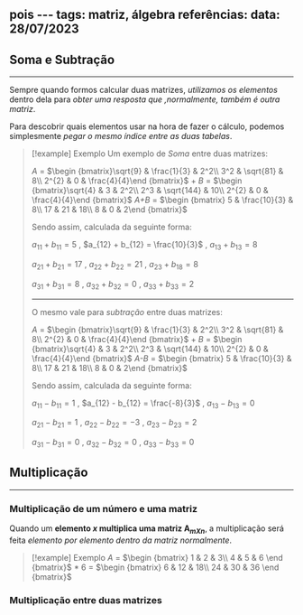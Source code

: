 pois ---
tags: matriz, álgebra
referências: 
data: 28/07/2023
---

## Soma e Subtração
---
Sempre quando formos calcular duas matrizes, *utilizamos os elementos* dentro dela para *obter uma resposta que ,normalmente, também é outra matriz*.

Para descobrir quais elementos usar na hora de fazer o cálculo, podemos simplesmente *pegar o mesmo índice entre as duas tabelas*.

>[!example] Exemplo
>Um exemplo de *Soma* entre duas matrizes:
>
>*A* = $\begin {bmatrix}\sqrt{9} & \frac{1}{3} & 2^2\\ 3^2 & \sqrt{81} & 8\\ 2^{2} & 0 & \frac{4}{4}\end {bmatrix}$ + *B* = $\begin {bmatrix}\sqrt{4} & 3 & 2^2\\ 2^3 & \sqrt{144} & 10\\ 2^{2} & 0 & \frac{4}{4}\end {bmatrix}$ *A+B* = $\begin {bmatrix} 5 & \frac{10}{3} & 8\\ 17 & 21 & 18\\ 8 & 0 & 2\end {bmatrix}$
>
>Sendo assim, calculada da seguinte forma:
>
> $a_{11} + b_{11} = 5$ , $a_{12} + b_{12} = \frac{10}{3}$ , $a_{13} + b_{13} = 8$
> 
> $a_{21} + b_{21} = 17$ , $a_{22} + b_{22} = 21$ , $a_{23} + b_{18} = 8$
> 
> $a_{31} + b_{31} = 8$ , $a_{32} + b_{32} = 0$ , $a_{33} + b_{33} = 2$
> 
> ---
> O mesmo vale para *subtração* entre duas matrizes:
>
> *A* = $\begin {bmatrix}\sqrt{9} & \frac{1}{3} & 2^2\\ 3^2 & \sqrt{81} & 8\\ 2^{2} & 0 & \frac{4}{4}\end {bmatrix}$ + *B* = $\begin {bmatrix}\sqrt{4} & 3 & 2^2\\ 2^3 & \sqrt{144} & 10\\ 2^{2} & 0 & \frac{4}{4}\end {bmatrix}$ *A-B* = $\begin {bmatrix} 5 & \frac{10}{3} & 8\\ 17 & 21 & 18\\ 8 & 0 & 2\end {bmatrix}$
>
>Sendo assim, calculada da seguinte forma:
>
> $a_{11} - b_{11} = 1$ , $a_{12} - b_{12} = \frac{-8}{3}$ , $a_{13} - b_{13} = 0$
> 
> $a_{21} - b_{21} = 1$ , $a_{22} - b_{22} = -3$ , $a_{23} - b_{23} = 2$
> 
> $a_{31} - b_{31} = 0$ , $a_{32} - b_{32} = 0$ , $a_{33} - b_{33} = 0$
> 


## Multiplicação
---
### Multiplicação de um número e uma matriz
Quando um **elemento *x* multiplica uma matriz A$_{mXn}$**, a multiplicação será feita *elemento por elemento dentro da matriz normalmente*.

>[!example] Exemplo
>*A* = $\begin {bmatrix}
>1 & 2 & 3\\
>4 & 5 & 6
>\end {bmatrix}$ * 6 $=$ $\begin {bmatrix} 6 & 12 & 18\\ 24 & 30 & 36 \end {bmatrix}$

### Multiplicação entre duas matrizes
